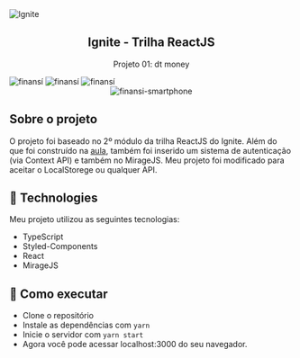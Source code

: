 <img alt="Ignite" src="https://i.imgur.com/eCVyxxy.png">
<h2 align="center">
  Ignite - Trilha ReactJS
</h2>
<p align="center">
  Projeto 01: dt money
</p>
<img alt="finansí" src="https://imgur.com/B5JizMA.png">
<img alt="finansí" src="https://i.imgur.com/HZiCwwN.png">
<img alt="finansí" src="https://i.imgur.com/14YQU6p.png">
<div align="center">
  <img alt="finansi-smartphone" src="https://i.imgur.com/oGJiO18.png">
</div>

## Sobre o projeto

O projeto foi baseado no 2º módulo da trilha ReactJS do Ignite. Além do que foi construído na [aula](https://github.com/matheuslanduci/aula02-trilha-react), também foi inserido um sistema de autenticação (via Context API) e também no MirageJS. Meu projeto foi modificado para aceitar o LocalStorege ou qualquer API.


## 🚀 Technologies

Meu projeto utilizou as seguintes tecnologias:

- TypeScript
- Styled-Components
- React
- MirageJS

## 🚀 Como executar

- Clone o repositório
- Instale as dependências com `yarn`
- Inicie o servidor com `yarn start`
- Agora você pode acessar localhost:3000 do seu navegador.
